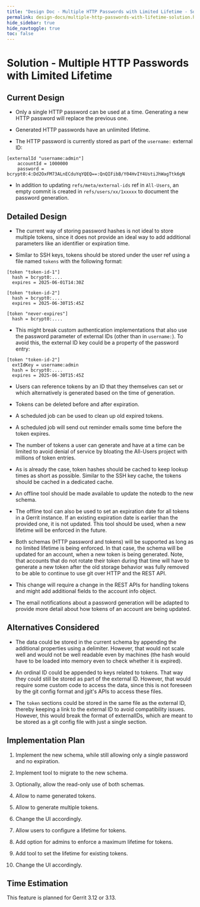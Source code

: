 ```yaml
---
title: "Design Doc - Multiple HTTP Passwords with Limited Lifetime - Solution"
permalink: design-docs/multiple-http-passwords-with-lifetime-solution.html
hide_sidebar: true
hide_navtoggle: true
toc: false
---
```


# Solution - Multiple HTTP Passwords with Limited Lifetime

## <a id="overview"> Current Design

* Only a single HTTP password can be used at a time. Generating a new HTTP
  password will replace the previous one.

* Generated HTTP passwords have an unlimited lifetime.

* The HTTP password is currently stored as part of the `username:` external ID:

```
[externalId "username:admin"]
	accountId = 1000000
	password = bcrypt0:4:Dd2OxFM73ALnECduYqYQEQ==:QnQIFibB/Y04HvIY4UstiJhWagTtk6gN
```

* In addition to updating `refs/meta/external-ids` ref in `All-Users`, an empty
  commit is created in `refs/users/xx/1xxxxx` to document the password generation.

## <a id="detailed-design"> Detailed Design

* The current way of storing password hashes is not ideal to store multiple
  tokens, since it does not provide an ideal way to add additional parameters
  like an identifier or expiration time.

* Similar to SSH keys, tokens should be stored under the user ref using a file
  named `tokens` with the following format:

```
[token "token-id-1"]
  hash = bcrypt0:....
  expires = 2025-06-01T14:30Z

[token "token-id-2"]
  hash = bcrypt0:....
  expires = 2025-06-30T15:45Z

[token "never-expires"]
  hash = bcrypt0:....
```

* This might break custom authentication implementations that also use the
  password parameter of external IDs (other than in `username:`). To avoid this,
  the external ID key could be a property of the password entry:

```
[token "token-id-2"]
  extIdKey = username:admin
  hash = bcrypt0:....
  expires = 2025-06-30T15:45Z
```

* Users can reference tokens by an ID that they themselves can set or which
  alternatively is generated based on the time of generation.

* Tokens can be deleted before and after expiration.

* A scheduled job can be used to clean up old expired tokens.

* A scheduled job will send out reminder emails some time before the token
  expires.

* The number of tokens a user can generate and have at a time can be limited to
  avoid denial of service by bloating the All-Users project with millions of
  token entries.

* As is already the case, token hashes should be cached to keep lookup times
  as short as possible. Similar to the SSH key cache, the tokens should be
  cached in a dedicated cache.

* An offline tool should be made available to update the notedb to the new
  schema.

* The offline tool can also be used to set an expiration date for all tokens
  in a Gerrit instance. If an existing expiration date is earlier than the
  provided one, it is not updated. This tool should be used, when a new lifetime
  will be enforced in the future.

* Both schemas (HTTP password and tokens) will be supported as long as no limited
  lifetime is being enforced. In that case, the schema will be updated for an
  account, when a new token is being generated. Note, that accounts that do
  not rotate their token during that time will have to generate a new token
  after the old storage behavior was fully removed to be able to continue to use
  git over HTTP and the REST API.

* This change will require a change in the REST APIs for handling tokens and
  might add additional fields to the account info object.

* The email notifications about a password generation will be adapted to provide
  more detail about how tokens of an account are being updated.


## <a id="alternatives-considered"> Alternatives Considered

* The data could be stored in the current schema by appending the additional
  properties using a delimiter. However, that would not scale well and would
  not be well readable even by machines (the hash would have to be loaded into
  memory even to check whether it is expired).

* An ordinal ID could be appended to keys related to tokens. That way they could
  still be stored as part of the external ID. However, that would require some
  custom code to access the data, since this is not foreseen by the git config
  format and jgit's APIs to access these files.

* The `token` sections could be stored in the same file as the external ID,
  thereby keeping a link to the external ID to avoid compatibility issues.
  However, this would break the format of externalIDs, which are meant to be
  stored as a git config file with just a single section.

## <a id="implementation-plan"> Implementation Plan

1) Implement the new schema, while still allowing only a single password and no
   expiration.

2) Implement tool to migrate to the new schema.

3) Optionally, allow the read-only use of both schemas.

4) Allow to name generated tokens.

5) Allow to generate multiple tokens.

6) Change the UI accordingly.

7) Allow users to configure a lifetime for tokens.

8) Add option for admins to enforce a maximum lifetime for tokens.

9)  Add tool to set the lifetime for existing tokens.

10) Change the UI accordingly.


## <a id="time-estimation"> Time Estimation

This feature is planned for Gerrit 3.12 or 3.13.
